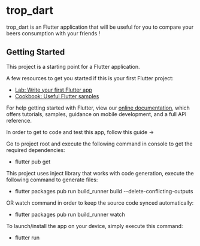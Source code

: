 # trop_dart

trop_dart is an Flutter application that will be useful for you to compare your beers consumption with your friends !

## Getting Started

This project is a starting point for a Flutter application.

A few resources to get you started if this is your first Flutter project:

- [Lab: Write your first Flutter app](https://flutter.dev/docs/get-started/codelab)
- [Cookbook: Useful Flutter samples](https://flutter.dev/docs/cookbook)

For help getting started with Flutter, view our
[online documentation](https://flutter.dev/docs), which offers tutorials,
samples, guidance on mobile development, and a full API reference.

In order to get to code and test this app, follow this guide ->

Go to project root and execute the following command in console to get the required dependencies:
- flutter pub get

This project uses inject library that works with code generation, execute the following command to generate files:
- flutter packages pub run build_runner build --delete-conflicting-outputs

OR watch command in order to keep the source code synced automatically:

- flutter packages pub run build_runner watch

To launch/install the app on your device, simply execute this command:
- flutter run
